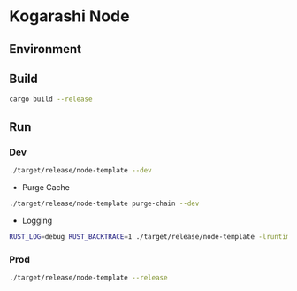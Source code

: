 # Kogarashi Node

## Environment

## Build

```sh
cargo build --release
```

## Run

### Dev

```sh
./target/release/node-template --dev
```

- Purge Cache

```sh
./target/release/node-template purge-chain --dev
```

- Logging

```sh
RUST_LOG=debug RUST_BACKTRACE=1 ./target/release/node-template -lruntime=debug --dev
```

### Prod

```sh
./target/release/node-template --release
```
